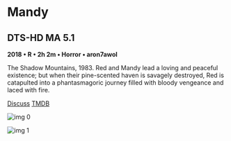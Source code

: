 # Mandy

## DTS-HD MA 5.1

**2018 • R • 2h 2m • Horror • aron7awol**

The Shadow Mountains, 1983. Red and Mandy lead a loving and peaceful existence; but when their pine-scented haven is savagely destroyed, Red is catapulted into a phantasmagoric journey filled with bloody vengeance and laced with fire.

[Discuss](https://www.avsforum.com/threads/bass-eq-for-filtered-movies.2995212/post-57005200)  [TMDB](460885)

![img 0](https://i.imgur.com/DedF1wV.jpg)

![img 1](https://i.imgur.com/Ct1fAFm.png)

